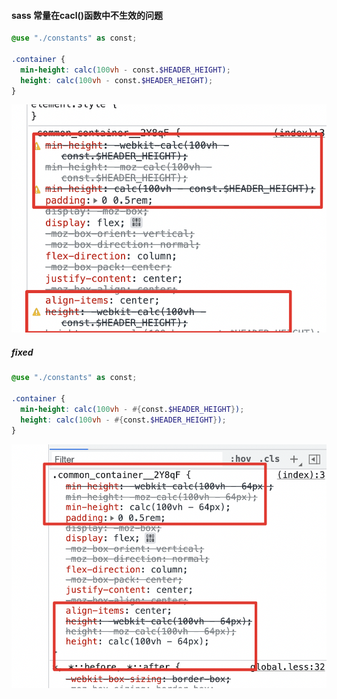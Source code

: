 #### sass 常量在cacl()函数中不生效的问题

```scss
@use "./constants" as const;

.container {
  min-height: calc(100vh - const.$HEADER_HEIGHT);
  height: calc(100vh - const.$HEADER_HEIGHT);
}
```

![q-scss-calc-const.png](./images/q-scss-calc-const.png)

##### fixed

```scss
@use "./constants" as const;

.container {
  min-height: calc(100vh - #{const.$HEADER_HEIGHT});
  height: calc(100vh - #{const.$HEADER_HEIGHT});
}
```

![a-scss-calc-const.png](./images/a-scss-calc-const.png)